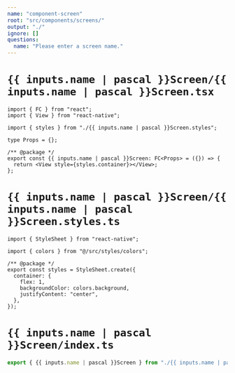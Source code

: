 ```yaml
---
name: "component-screen"
root: "src/components/screens/"
output: "./"
ignore: []
questions:
  name: "Please enter a screen name."
---
```


# `{{ inputs.name | pascal }}Screen/{{ inputs.name | pascal }}Screen.tsx`

```tsx
import { FC } from "react";
import { View } from "react-native";

import { styles } from "./{{ inputs.name | pascal }}Screen.styles";

type Props = {};

/** @package */
export const {{ inputs.name | pascal }}Screen: FC<Props> = ({}) => {
  return <View style={styles.container}></View>;
};
```

# `{{ inputs.name | pascal }}Screen/{{ inputs.name | pascal }}Screen.styles.ts`

```tsx
import { StyleSheet } from "react-native";

import { colors } from "@/src/styles/colors";

/** @package */
export const styles = StyleSheet.create({
  container: {
    flex: 1,
    backgroundColor: colors.background,
    justifyContent: "center",
  },
});
```

# `{{ inputs.name | pascal }}Screen/index.ts`

```typescript
export { {{ inputs.name | pascal }}Screen } from "./{{ inputs.name | pascal }}Screen";
```
